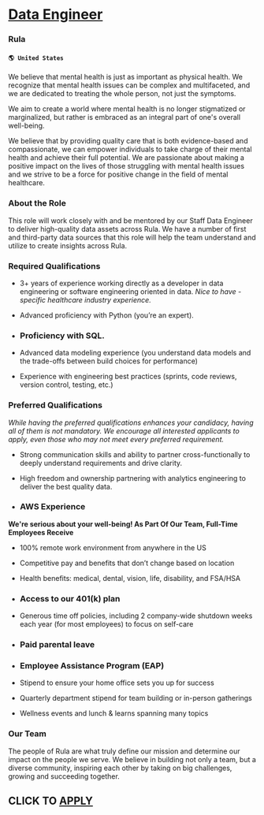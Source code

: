 # [Data Engineer](https://www.remotewlb.com/apply/data-engineer-71984)  
### Rula  
#### `🌎 United States`  

We believe that mental health is just as important as physical health. We recognize that mental health issues can be complex and multifaceted, and we are dedicated to treating the whole person, not just the symptoms.

We aim to create a world where mental health is no longer stigmatized or marginalized, but rather is embraced as an integral part of one's overall well-being.

We believe that by providing quality care that is both evidence-based and compassionate, we can empower individuals to take charge of their mental health and achieve their full potential. We are passionate about making a positive impact on the lives of those struggling with mental health issues and we strive to be a force for positive change in the field of mental healthcare.

### About the Role

This role will work closely with and be mentored by our Staff Data Engineer to deliver high-quality data assets across Rula. We have a number of first and third-party data sources that this role will help the team understand and utilize to create insights across Rula.

### Required Qualifications

  * 3+ years of experience working directly as a developer in data engineering or software engineering oriented in data. _Nice to have - specific healthcare industry experience._

  * Advanced proficiency with Python (you’re an expert).

  * ### Proficiency with SQL.

  * Advanced data modeling experience (you understand data models and the trade-offs between build choices for performance)

  * Experience with engineering best practices (sprints, code reviews, version control, testing, etc.)

### Preferred Qualifications

 _While having the preferred qualifications enhances your candidacy, having all of them is not mandatory. We encourage all interested applicants to apply, even those who may not meet every preferred requirement._

  * Strong communication skills and ability to partner cross-functionally to deeply understand requirements and drive clarity.

  * High freedom and ownership partnering with analytics engineering to deliver the best quality data.

  * ### AWS Experience

 **We're serious about your well-being! As Part Of Our Team, Full-Time Employees Receive**

  * 100% remote work environment from anywhere in the US

  * Competitive pay and benefits that don’t change based on location

  * Health benefits: medical, dental, vision, life, disability, and FSA/HSA 

  * ### Access to our 401(k) plan

  * Generous time off policies, including 2 company-wide shutdown weeks each year (for most employees) to focus on self-care

  * ### Paid parental leave

  * ### Employee Assistance Program (EAP) 

  * Stipend to ensure your home office sets you up for success

  * Quarterly department stipend for team building or in-person gatherings

  * Wellness events and lunch & learns spanning many topics

### Our Team

The people of Rula are what truly define our mission and determine our impact on the people we serve. We believe in building not only a team, but a diverse community, inspiring each other by taking on big challenges, growing and succeeding together.

  
## CLICK TO [APPLY](https://www.remotewlb.com/apply/data-engineer-71984)

